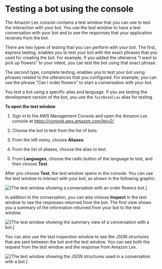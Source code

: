 # Testing a bot using the console<a name="build-test"></a>

The Amazon Lex console contains a test window that you can use to test the interaction with your bot\. You use the test window to have a test conversation with your bot and to see the responses that your application receives from the bot\.

There are two types of testing that you can perform with your bot\. The first, express testing, enables you to test your bot with the exact phrases that you used for creating the bot\. For example, if you added the utterance "I want to pick up flowers" to your intent, you can test the bot using that exact phrase\.

The second type, complete testing, enables you to test your bot using phrases related to the utterances that you configured\. For example, you can use the phrase "Can I order flowers" to start a conversation with your bot\.

You test a bot using a specific alias and language\. If you are testing the development version of the bot, you use the `TestBotAlias` alias for testing\.

**To open the test window**

1. Sign in to the AWS Management Console and open the Amazon Lex console at [ https://console\.aws\.amazon\.com/lexv2/ ](https://console.aws.amazon.com/lexv2/)

1. Choose the bot to test from the list of bots\.

1. From the left menu, choose **Aliases**\.

1. From the list of aliases, choose the alias to test\.

1. From **Languages**, choose the radio button of the language to test, and then choose **Test**\.

After you choose **Test**, the test window opens in the console\. You can use the test window to interact with your bot, as shown in the following graphic\.

![\[The test window showing a conversation with an order flowers bot.\]](http://docs.aws.amazon.com/lexv2/latest/dg/images/test-example-1.png)

In addition to the conversation, you can also choose **Inspect** in the test window to see the responses returned from the bot\. The first view shows you a summary of the information returned from your bot to the test window\.

![\[The test window showing the summary view of a conversation with a bot.\]](http://docs.aws.amazon.com/lexv2/latest/dg/images/test-example-2.png)

You can also use the test inspection window to see the JSON structures that are sent between the bot and the test window\. You can see both the request from the test window and the response from Amazon Lex\.

![\[The test window showing the JSON structures used in a conversation with a bot.\]](http://docs.aws.amazon.com/lexv2/latest/dg/images/test-example-3.png)